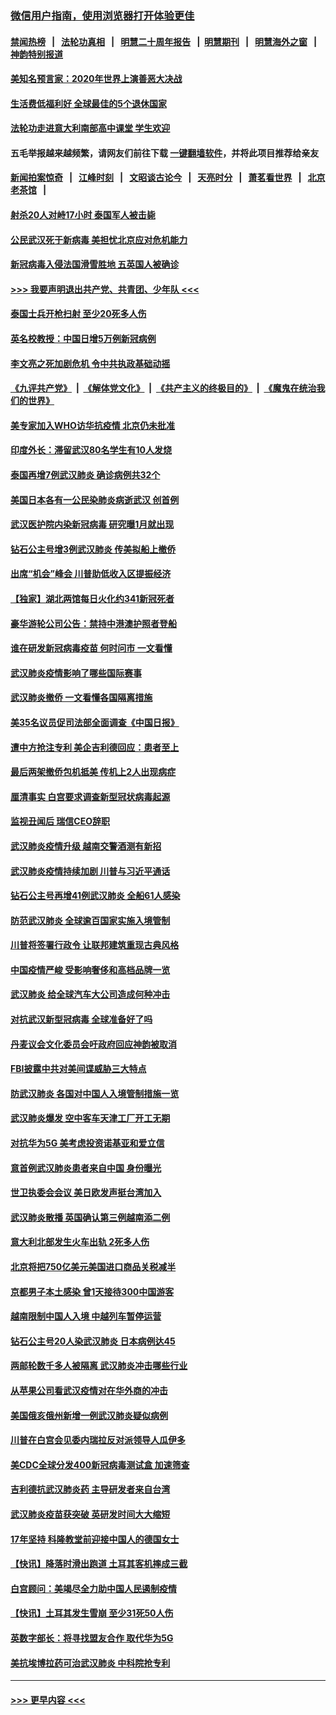### [微信用户指南，使用浏览器打开体验更佳](https://github.com/gfw-breaker/banned-news1/blob/master/indexes/wechat-guide.md?t=0)
#### [禁闻热榜](热点新闻.md?t=0)  &nbsp;&nbsp;|&nbsp;&nbsp; [法轮功真相](https://github.com/gfw-breaker/truth/blob/master/README.md?t=0) &nbsp;&nbsp;|&nbsp;&nbsp; [明慧二十周年报告](https://github.com/gfw-breaker/mh-reports/blob/master/README.md?t=0) &nbsp;&nbsp;|&nbsp;&nbsp;[明慧期刊](https://github.com/gfw-breaker/mh-qikan) &nbsp;&nbsp;|&nbsp;&nbsp; [明慧海外之窗](https://github.com/gfw-breaker/mh-news/blob/master/README.md?t=0) &nbsp;&nbsp;|&nbsp;&nbsp; [神韵特别报道](https://github.com/gfw-breaker/mh-news/blob/master/shenyun.md?t=0)
#### [美知名预言家：2020年世界上演善恶大决战](../pages/nsc418/n11855418.md?t=02092011) 
#### [生活费低福利好 全球最佳的5个退休国家](../pages/nsc418/n11848347.md?t=02092011) 
#### [法轮功走进意大利南部高中课堂 学生欢迎](../pages/nsc418/n11853859.md?t=02092011) 
#### 五毛举报越来越频繁，请网友们前往下载 [一键翻墙软件](https://github.com/gfw-breaker/ssr-accounts)，并将此项目推荐给亲友
#### [新闻拍案惊奇](https://github.com/gfw-breaker/banned-news1/blob/master/pages/link4.md) &nbsp;&nbsp;|&nbsp;&nbsp; [江峰时刻](https://github.com/gfw-breaker/banned-news1/blob/master/pages/link4.md) &nbsp;&nbsp;|&nbsp;&nbsp; [文昭谈古论今](https://github.com/gfw-breaker/banned-news1/blob/master/pages/link4.md) &nbsp;&nbsp;|&nbsp;&nbsp; [天亮时分](https://github.com/gfw-breaker/banned-news1/blob/master/pages/link4.md) &nbsp;&nbsp;|&nbsp;&nbsp; [萧茗看世界](https://github.com/gfw-breaker/banned-news1/blob/master/pages/link4.md) &nbsp;&nbsp;|&nbsp;&nbsp; [北京老茶馆](https://github.com/gfw-breaker/banned-news1/blob/master/pages/link4.md) &nbsp;&nbsp;|&nbsp;&nbsp; 
#### [射杀20人对峙17小时 泰国军人被击毙](../pages/nsc418/n11854869.md?t=02092011) 
#### [公民武汉死于新病毒 美担忧北京应对危机能力](../pages/nsc418/n11854331.md?t=02092011) 
#### [新冠病毒入侵法国滑雪胜地 五英国人被确诊](../pages/nsc418/n11854307.md?t=02092011) 
#### [>>> 我要声明退出共产党、共青团、少年队 <<<](https://github.com/begood0513/goodnews/blob/master/quit/letter.md) 
#### [泰国士兵开枪扫射 至少20死多人伤](../pages/nsc418/n11854276.md?t=02092011) 
#### [英名校教授：中国日增5万例新冠病例](../pages/nsc418/n11854174.md?t=02092011) 
#### [李文亮之死加剧危机 令中共执政基础动摇](../pages/nsc418/n11854003.md?t=02092011) 
#### [《九评共产党》](https://github.com/begood0513/9ping.md/blob/master/README.md) &nbsp;|&nbsp; [《解体党文化》](../../../../jtdwh.md/blob/master/README.md)  &nbsp;|&nbsp; [《共产主义的终极目的》](../../../../gczydzjmd.md/blob/master/README.md) &nbsp;|&nbsp; [《魔鬼在统治我们的世界》](../../../../mgztzwmdsj.md/blob/master/README.md) 
#### [美专家加入WHO访华抗疫情 北京仍未批准](../pages/nsc418/n11854043.md?t=02092011) 
#### [印度外长：滞留武汉80名学生有10人发烧](../pages/nsc418/n11853821.md?t=02092011) 
#### [泰国再增7例武汉肺炎 确诊病例共32个](../pages/nsc418/n11853808.md?t=02092011) 
#### [美国日本各有一公民染肺炎病逝武汉 创首例](../pages/nsc418/n11853509.md?t=02092011) 
#### [武汉医护院内染新冠病毒 研究曝1月就出现](../pages/nsc418/n11852928.md?t=02092011) 
#### [钻石公主号增3例武汉肺炎 传美拟船上撤侨](../pages/nsc418/n11853240.md?t=02092011) 
#### [出席“机会”峰会 川普助低收入区提振经济](../pages/nsc418/n11853232.md?t=02092011) 
#### [【独家】湖北两馆每日火化约341新冠死者](../pages/nsc418/n11845444.md?t=02092011) 
#### [豪华游轮公司公告：禁持中港澳护照者登船](../pages/nsc418/n11852761.md?t=02092011) 
#### [谁在研发新冠病毒疫苗 何时问市 一文看懂](../pages/nsc418/n11852840.md?t=02092011) 
#### [武汉肺炎疫情影响了哪些国际赛事](../pages/nsc418/n11852441.md?t=02092011) 
#### [武汉肺炎撤侨 一文看懂各国隔离措施](../pages/nsc418/n11844216.md?t=02092011) 
#### [美35名议员促司法部全面调查《中国日报》](../pages/nsc418/n11852435.md?t=02092011) 
#### [遭中方抢注专利 美企吉利德回应：患者至上](../pages/nsc418/n11852037.md?t=02092011) 
#### [最后两架撤侨包机抵美 传机上2人出现病症](../pages/nsc418/n11852173.md?t=02092011) 
#### [厘清事实 白宫要求调查新型冠状病毒起源](../pages/nsc418/n11852106.md?t=02092011) 
#### [监视丑闻后 瑞信CEO辞职](../pages/nsc418/n11852127.md?t=02092011) 
#### [武汉肺炎疫情升级 越南交警酒测有新招](../pages/nsc418/n11851632.md?t=02092011) 
#### [武汉肺炎疫情持续加剧 川普与习近平通话](../pages/nsc418/n11851613.md?t=02092011) 
#### [钻石公主号再增41例武汉肺炎 全船61人感染](../pages/nsc418/n11850401.md?t=02092011) 
#### [防范武汉肺炎 全球逾百国家实施入境管制](../pages/nsc418/n11850557.md?t=02092011) 
#### [川普将签署行政令 让联邦建筑重现古典风格](../pages/nsc418/n11850654.md?t=02092011) 
#### [中国疫情严峻 受影响奢侈和高档品牌一览](../pages/nsc418/n11850319.md?t=02092011) 
#### [武汉肺炎 给全球汽车大公司造成何种冲击](../pages/nsc418/n11850056.md?t=02092011) 
#### [对抗武汉新型冠病毒 全球准备好了吗](../pages/nsc418/n11850142.md?t=02092011) 
#### [丹麦议会文化委员会吁政府回应神韵被取消](../pages/nsc418/n11849312.md?t=02092011) 
#### [FBI披露中共对美间谍威胁三大特点](../pages/nsc418/n11849700.md?t=02092011) 
#### [防武汉肺炎 各国对中国人入境管制措施一览](../pages/nsc418/n11838726.md?t=02092011) 
#### [武汉肺炎爆发 空中客车天津工厂开工无期](../pages/nsc418/n11849634.md?t=02092011) 
#### [对抗华为5G 美考虑投资诺基亚和爱立信](../pages/nsc418/n11849510.md?t=02092011) 
#### [意首例武汉肺炎患者来自中国 身份曝光](../pages/nsc418/n11849454.md?t=02092011) 
#### [世卫执委会会议 美日欧发声挺台湾加入](../pages/nsc418/n11849433.md?t=02092011) 
#### [武汉肺炎散播 英国确认第三例越南添二例](../pages/nsc418/n11849439.md?t=02092011) 
#### [意大利北部发生火车出轨 2死多人伤](../pages/nsc418/n11848999.md?t=02092011) 
#### [北京将把750亿美元美国进口商品关税减半](../pages/nsc418/n11848896.md?t=02092011) 
#### [京都男子本土感染 曾1天接待300中国游客](../pages/nsc418/n11848641.md?t=02092011) 
#### [越南限制中国人入境 中越列车暂停运营](../pages/nsc418/n11847844.md?t=02092011) 
#### [钻石公主号20人染武汉肺炎 日本病例达45](../pages/nsc418/n11847823.md?t=02092011) 
#### [两邮轮数千多人被隔离 武汉肺炎冲击哪些行业](../pages/nsc418/n11847456.md?t=02092011) 
#### [从苹果公司看武汉疫情对在华外商的冲击](../pages/nsc418/n11847586.md?t=02092011) 
#### [美国俄亥俄州新增一例武汉肺炎疑似病例](../pages/nsc418/n11847714.md?t=02092011) 
#### [川普在白宫会见委内瑞拉反对派领导人瓜伊多](../pages/nsc418/n11847391.md?t=02092011) 
#### [美CDC全球分发400新冠病毒测试盒 加速筛查](../pages/nsc418/n11847260.md?t=02092011) 
#### [吉利德抗武汉肺炎药 主导研发者来自台湾](../pages/nsc418/n11847064.md?t=02092011) 
#### [武汉肺炎疫苗获突破 英研发时间大大缩短](../pages/nsc418/n11846915.md?t=02092011) 
#### [17年坚持 科隆教堂前迎接中国人的德国女士](../pages/nsc418/n11846781.md?t=02092011) 
#### [【快讯】降落时滑出跑道 土耳其客机摔成三截](../pages/nsc418/n11847021.md?t=02092011) 
#### [白宫顾问：美竭尽全力助中国人民遏制疫情](../pages/nsc418/n11846756.md?t=02092011) 
#### [【快讯】土耳其发生雪崩 至少31死50人伤](../pages/nsc418/n11846680.md?t=02092011) 
#### [英数字部长：将寻找盟友合作 取代华为5G](../pages/nsc418/n11846485.md?t=02092011) 
#### [美抗埃博拉药可治武汉肺炎 中科院抢专利](../pages/nsc418/n11846409.md?t=02092011) 

----
#### [ >>> 更早内容 <<< ](../indexes/nsc418-earlier.md)
